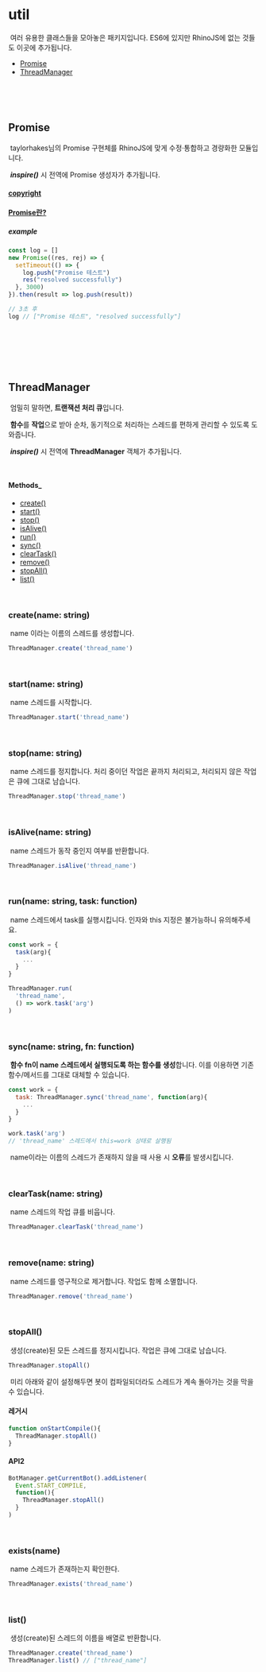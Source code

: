 # util
&nbsp;여러 유용한 클래스들을 모아놓은 패키지입니다. ES6에 있지만 RhinoJS에 없는 것들도 이곳에 추가됩니다.

- [Promise](#promise)
- [ThreadManager](#threadmanager)

&nbsp;

&nbsp;

## Promise
&nbsp;taylorhakes님의 Promise 구현체를 RhinoJS에 맞게 수정·통합하고 경량화한 모듈입니다.

&nbsp;***inspire()*** 시 전역에 Promise 생성자가 추가됩니다.

#### [copyright](https://github.com/taylorhakes/promise-polyfill)
#### [Promise란?](https://developer.mozilla.org/ko/docs/Web/JavaScript/Reference/Global_Objects/Promise)

##### example
```javascript
const log = []
new Promise((res, rej) => {
  setTimeout(() => {
    log.push("Promise 테스트")
    res("resolved successfully")
  }, 3000)
}).then(result => log.push(result))

// 3초 후
log // ["Promise 테스트", "resolved successfully"]
```

&nbsp;

&nbsp;

&nbsp;

## ThreadManager
&nbsp;엄밀히 말하면, **트랜잭션 처리 큐**입니다.

&nbsp;**함수**를 **작업**으로 받아 순차, 동기적으로 처리하는 스레드를 편하게 관리할 수 있도록 도와줍니다.

&nbsp;***inspire()*** 시 전역에 **ThreadManager** 객체가 추가됩니다.

&nbsp;
#### Methods_

- [create()](#createname-string)
- [start()](#startname-string)
- [stop()](#stopname-string)
- [isAlive()](#isalivename-string)
- [run()](#runname-string-task-function)
- [sync()](#syncname-string-fn-function)
- [clearTask()](#cleartaskname-string)
- [remove()](#removename-string)
- [stopAll()](#stopall)
- [list()](#list)

&nbsp;

### create(name: string)
&nbsp;name 이라는 이름의 스레드를 생성합니다.
```javascript
ThreadManager.create('thread_name')
```

&nbsp;

### start(name: string)
&nbsp;name 스레드를 시작합니다.
```javascript
ThreadManager.start('thread_name')
```

&nbsp;

### stop(name: string)
&nbsp;name 스레드를 정지합니다. 처리 중이던 작업은 끝까지 처리되고, 처리되지 않은 작업은 큐에 그대로 남습니다.
```javascript
ThreadManager.stop('thread_name')
```

&nbsp;

### isAlive(name: string)
&nbsp;name 스레드가 동작 중인지 여부를 반환합니다.
```javascript
ThreadManager.isAlive('thread_name')
```

&nbsp;

### run(name: string, task: function)
&nbsp;name 스레드에서 task를 실행시킵니다. 인자와 this 지정은 불가능하니 유의해주세요.
```javascript
const work = {
  task(arg){
    ...
  }
}

ThreadManager.run(
  'thread_name',
  () => work.task('arg')
)
```

&nbsp;

### sync(name: string, fn: function)
&nbsp;**함수 fn이 name 스레드에서 실행되도록 하는 함수를 생성**합니다. 이를 이용하면 기존 함수/메서드를 그대로 대체할 수 있습니다.

```javascript
const work = {
  task: ThreadManager.sync('thread_name', function(arg){
    ...
  }
}

work.task('arg')
// 'thread_name' 스레드에서 this=work 상태로 살행됨
```
&nbsp;name이라는 이름의 스레드가 존재하지 않을 때 사용 시 **오류**를 발생시킵니다.

&nbsp;

### clearTask(name: string)
&nbsp;name 스레드의 작업 큐를 비웁니다.
```javascript
ThreadManager.clearTask('thread_name')
```

&nbsp;

### remove(name: string)
&nbsp;name 스레드를 영구적으로 제거합니다. 작업도 함께 소멸합니다.
```javascript
ThreadManager.remove('thread_name')
```

&nbsp;

### stopAll()
&nbsp;생성(create)된 모든 스레드를 정지시킵니다. 작업은 큐에 그대로 남습니다.
```javascript
ThreadManager.stopAll()
```
&nbsp;미리 아래와 같이 설정해두면 봇이 컴파일되더라도 스레드가 계속 돌아가는 것을 막을 수 있습니다.
#### 레거시
```javascript
function onStartCompile(){
  ThreadManager.stopAll()
}
```
#### API2
```javascript
BotManager.getCurrentBot().addListener(
  Event.START_COMPILE,
  function(){
    ThreadManager.stopAll()
  }
)
```

&nbsp;

### exists(name)
&nbsp;name 스레드가 존재하는지 확인한다.
```javascript
ThreadManager.exists('thread_name')
```

&nbsp;

### list()
&nbsp;생성(create)된 스레드의 이름을 배열로 반환합니다.
```javascript
ThreadManager.create('thread_name')
ThreadManager.list() // ["thread_name"]
```